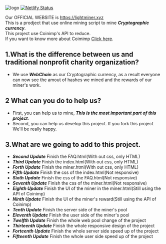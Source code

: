 ![logo](https://lightminer.xyz/lib/img/logo/logo-1.png)
[![Netlify Status](https://api.netlify.com/api/v1/badges/8636de1c-b376-4f32-9b06-a4ea6bbff162/deploy-status)](https://app.netlify.com/sites/lightminer/deploys)

Our OFFICIAL WEBSITE is https://lightminer.xyz  
This is a prodject that use online mining script to mine ___Cryptographic currency___.  
This project use Coinimp's API to reduce.  
If you want to know more about Coimimp [Click here](https://coinimp.com).  
## 1.What is the difference between us and traditional nonprofit charity organization?  
* We use ___WebChain___ as our Cryptographic currency, as a result everyone can now see the amout of hashes we mined and the rewards of our miner's work.
## 2 What can you do to help us?
* First, you can help us to mine, ___This is the most important part of this project___.  
* Second, you can help us develop this project. If you fork this project We'll be really happy.  
## 3.What are we going to add to this project.  
* ___Second Update___     Finish the FAQ.html(With out css, only HTML)  
* ___Third Update___      Finish the index.html(With out css, only HTML)  
* ___Forth Update___      Finish the miner.html(With out css, only HTML)  
* ___Fifth Update___      Finish the css of the index.html(Not responsive)  
* ___Sixth Update___      Finish the css of the FAQ.html(Not responsive)  
* ___Seventh Update___    Finish the css of the miner.html(Not responsive)  
* ___Eighth Update___     Finish the UI of the miner in the miner.html(Still using the API of Coinimp)  
* ___Ninth Update___      Finish the UI of the miner's reward(Still using the API of Coinimp)  
* ___Tenth Update___      Finish the server side of the miner's pool  
* ___Eleventh Update___   Finish the user side of the miner's pool  
* ___Twelfth Update___    Finish the whole web pool change of the project  
* ___Thirteenth Update___ Finish the whole responsive design of the project  
* ___Forteenth Update___  Finish the whole server side speed up of the project  
* ___Fifteenth Update___  Finish the whole user side speed up of the project  

